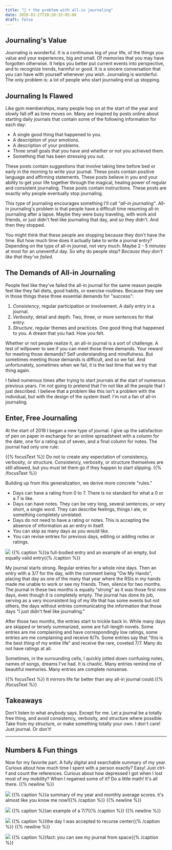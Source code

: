 ```yaml
---
title: "📝 • the problem with all-in journaling"
date: 2020-03-27T20:28:33-05:00
draft: false
---
```


## Journaling's Value

Journaling is wonderful. It is a continuous log of your life, of the things you value and your experiences, big and small. Of memories that you may have forgotten otherwise. It helps you better put current events into perspective, and to recognize trends, harmful or good. It is a sincere conversation that you can have with yourself whenever you wish. Journaling is wonderful. The only problem is: a lot of people who start journaling end up stopping.

## Journaling Is Flawed

Like gym memberships, many people hop on at the start of the year and slowly fall off as time moves on. Many are inspired by posts online about starting daily journals that contain some of the following information for each day:

- A single good thing that happened to you.
- A description of your emotions.
- A description of your problems.
- Three small goals that you have and whether or not you achieved them.
- Something that has been stressing you out.

These posts contain suggestions that involve taking time before bed or early in the morning to write your journal. These posts contain positive language and affirming statements. These posts believe in you and your ability to get your life together through the magical, healing power of regular and consistent journaling. These posts contain instructions. These posts are exactly why people eventually stop journaling.

This type of journaling encourages something I'll call *"all-in journaling"*. All-in journaling's problem is that people have a difficult time resuming all-in journaling after a lapse. Maybe they were busy traveling, with work and friends, or just didn't feel like journaling that day, and so they didn't. And then they stopped.

You might think that these people are stopping because they don't have the time. But how much time does it actually take to write a journal entry? Depending on the type of all-in journal, not very much. Maybe 2 - 5 minutes at most for an uneventful day. So why do people stop? *Because they don't like that they've failed.*

## The Demands of All-in Journaling

People feel like they've failed the all-in journal for the same reason people feel like they fail diets, good habits, or exercise routines. Because they see in those things these three essential demands for "success":

1. *Consistency*, regular participation or involvement. A daily entry in a journal.
2. *Verbosity*, detail and depth. Two, three, or more sentences for that entry.
3. *Structure*, regular themes and practices. One good thing that happened to you. A dream that you had. How you felt.

Whether or not people realize it, an all-in journal is a sort of challenge. A test of willpower to see if you can meet those three demands. Your reward for meeting those demands? Self understanding and mindfulness. But sometimes meeting those demands is difficult, and so we fail. And unfortunately, sometimes when we fail, it is the last time that we try that thing again.

I failed numerous times after trying to start journals at the start of numerous previous years. I'm not going to pretend that I'm not like all the people that I just described. I believe that a problem like this isn't a problem with the individual, but with the design of the system itself. I'm not a fan of all-in journaling.

## Enter, Free Journaling

At the start of 2019 I began a new type of journal. I give up the satisfaction of pen on paper in exchange for an online spreadsheet with a column for the date, one for a rating out of seven, and a final column for notes. The journal had only one rule:

{{% focusText %}} Do not to create any expectation of consistency, verbosity, or structure. Consistency, verbosity, or structure themselves are still allowed, but you must let them go if they happen to start slipping. {{% /focusText %}}

Building up from this generalization, we derive more concrete "rules."
- Days can have a rating from 0 to 7. There is no standard for what a 0 or a 7 is like.
- Days can have notes. They can be very long, several sentences, or very short, a single word. They can describe feelings, things I ate, or something completely unrelated.
- Days do not need to have a rating or notes. This is accepting the absence of information as an entry in itself.
- You can skip as many days as you would like.
- You can revise entries for previous days, editing or adding notes or ratings.

![](/images/successful-journaling/journal.png)
{{% caption %}}a full-bodied entry and an example of an empty, but equally valid entry{{% /caption %}}

My journal starts strong. Regular entries for a whole nine days. Then an entry with a 3/7 for the day, with the comment being "Ow My Hands", placing that day as one of the many that year where the RSIs in my hands made me unable to work or see my friends. Then, silence for two months. The journal in these two months is equally "strong" as it was those first nine days, even though it is completely empty. The journal has done its job, serving as a very inconsistent log of my life that has some events but not others, the days without entries communicating the information that those days "I just didn't feel like journaling."

After those two months, the entries start to trickle back in. While many days are skipped or tersely summarized, some are full-length novels. Some entries are me complaining and have correspondingly low ratings, some entries are me complaining and receive 6/7s. Some entries say that "this is the best *thing* of my entire life" and receive the rare, coveted 7/7. Many do not have ratings at all.

Sometimes, in the surrounding cells, I quickly jotted down confusing notes, names of songs, dreams I've had. It is chaotic. Many entries remind me of beautiful memories. Many entries are complete nonsense.

{{% focusText %}} It mirrors life far better than any all-in journal could.{{% /focusText %}}

## Takeaways

Don't listen to what anybody says. Except for me. Let a journal be a totally free thing, and avoid consistency, verbosity, and structure where possible. Take from my structure, or make something totally your own. I don't care! Just journal. Or don't!

---

## Numbers & Fun things

Now for my favorite part. A fully digital and searchable summary of my year. Curious about how much time I spent with a person exactly? Easy! Just ctrl-f and count the references. Curious about how depressed I got when I lost most of my mobility? When I regained some of it? Do a little math! It's all there.
{{% newline %}}


![](/images/successful-journaling/2.png)
{{% caption %}}a summary of my year and monthly average scores. it's almost like you know me now!{{% /caption %}}
{{% newline %}}

![](/images/successful-journaling/3.png)
{{% caption %}}an example of a 7/7{{% /caption %}}
{{% newline %}}

![](/images/successful-journaling/jrc.png)
{{% caption %}}the day I was accepted to recurse center{{% /caption %}}
{{% newline %}}

![](/images/successful-journaling/1.png)
{{% caption %}}fact: you can see my journal from space{{% /caption %}}
